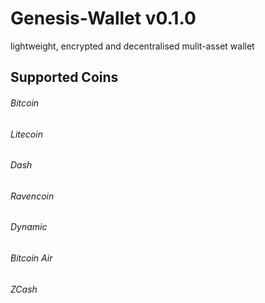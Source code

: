 Genesis-Wallet v0.1.0
=============================
lightweight, encrypted and decentralised mulit-asset wallet

Supported Coins
----------------
###### Bitcoin
###### Litecoin
###### Dash
###### Ravencoin
###### Dynamic
###### Bitcoin Air
###### ZCash
